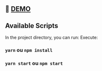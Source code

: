 ## 🚀 [DEMO](https://reverent-goodall-a1d540.netlify.app/)

## Available Scripts

In the project directory, you can run:
Execute: 
### `yarn` ou `npm install`
### `yarn start` ou `npm start`

